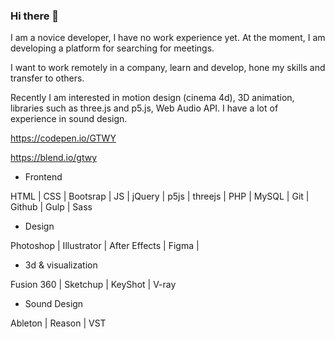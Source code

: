 ### Hi there 👋

<!--
**ALEVOLDON/ALEVOLDON** is a ✨ _special_ ✨ repository because its `README.md` (this file) appears on your GitHub profile.

Here are some ideas to get you started:

- 🔭 I’m currently working on ...
- 🌱 I’m currently learning ...
- 👯 I’m looking to collaborate on ...
- 🤔 I’m looking for help with ...
- 💬 Ask me about ...
- 📫 How to reach me: ...
- 😄 Pronouns: ...
- ⚡ Fun fact: ...
-->

I am a novice developer, I have no work experience yet. At the moment, I am developing a platform for searching for meetings.

I want to work remotely in a company, learn and develop, hone my skills and transfer to others.

Recently I am interested in motion design (cinema 4d), 3D animation, libraries such as three.js and p5.js, Web Audio API. I have a lot of experience in sound design.

https://codepen.io/GTWY

https://blend.io/gtwy

- Frontend

HTML | CSS | Bootsrap | JS | jQuery | p5js | threejs | PHP | MySQL | Git | Github | Gulp | Sass

- Design

Photoshop | Illustrator | After Effects | Figma | 

- 3d & visualization

Fusion 360 | Sketchup | KeyShot | V-ray

- Sound Design

Ableton | Reason | VST
